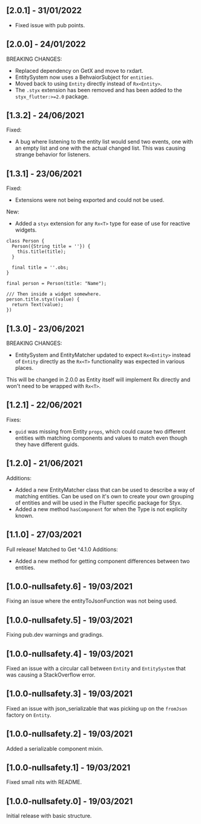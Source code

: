 ## [2.0.1] - 31/01/2022
- Fixed issue with pub points.

## [2.0.0] - 24/01/2022

BREAKING CHANGES:
- Replaced dependency on GetX and move to rxdart.
- EntitySystem now uses a BehvaiorSubject for `entities`.
- Moved back to using `Entity` directly instead of `Rx<Entity>`.
- The `.styx` extension has been removed and has been added to the `styx_flutter:>=2.0` package.

## [1.3.2] - 24/06/2021

Fixed:
- A bug where listening to the entity list would send two events, one with an empty
list and one with the actual changed list. This was causing strange behavior for listeners.

## [1.3.1] - 23/06/2021

Fixed:
- Extensions were not being exported and could not be used.

New:
- Added a `styx` extension for any `Rx<T>` type for ease of use for reactive widgets.
```
class Person {
  Person({String title = ''}) {
    this.title(title);
  }

  final title = ''.obs;
}

final person = Person(title: "Name");

/// Then inside a widget somewhere.
person.title.styx((value) {
  return Text(value);
})
```

## [1.3.0] - 23/06/2021

BREAKING CHANGES:
- EntitySystem and EntityMatcher updated to expect `Rx<Entity>` instead of `Entity` directly
as the `Rx<T>` functionality was expected in various places.

This will be changed in 2.0.0 as Entity itself will implement Rx directly and won't
need to be wrapped with `Rx<T>`.

## [1.2.1] - 22/06/2021

Fixes:
- `guid` was missing from Entity `props`, which could cause two different entities
with matching components and values to match even though they have different
guids.

## [1.2.0] - 21/06/2021

Additions:
- Added a new EntityMatcher class that can be used to describe a way of
matching entities. Can be used on it's own to create your own grouping of entities
and will be used in the Flutter specific package for Styx.
- Added a new method `hasComponent` for when the Type is not explicity known.

## [1.1.0] - 27/03/2021

Full release! Matched to Get ^4.1.0
Additions:
- Added a new method for getting component differences between two entities.

## [1.0.0-nullsafety.6] - 19/03/2021

Fixing an issue where the entityToJsonFunction was not being used.

## [1.0.0-nullsafety.5] - 19/03/2021

Fixing pub.dev warnings and gradings.

## [1.0.0-nullsafety.4] - 19/03/2021

Fixed an issue with a circular call between `Entity` and `EntitySystem` that was causing a
StackOverflow error.

## [1.0.0-nullsafety.3] - 19/03/2021

Fixed an issue with json_serializable that was picking up on the `fromJson` factory on `Entity`.

## [1.0.0-nullsafety.2] - 19/03/2021

Added a serializable component mixin.

## [1.0.0-nullsafety.1] - 19/03/2021

Fixed small nits with README.

## [1.0.0-nullsafety.0] - 19/03/2021

Initial release with basic structure.
